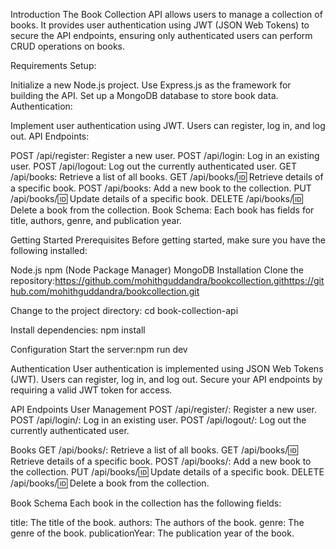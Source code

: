 Introduction
The Book Collection API allows users to manage a collection of books. It provides user authentication using JWT (JSON Web Tokens) to secure the API endpoints, ensuring only authenticated users can perform CRUD operations on books.

Requirements
Setup:

Initialize a new Node.js project.
Use Express.js as the framework for building the API.
Set up a MongoDB database to store book data.
Authentication:

Implement user authentication using JWT.
Users can register, log in, and log out.
API Endpoints:

POST /api/register: Register a new user.
POST /api/login: Log in an existing user.
POST /api/logout: Log out the currently authenticated user.
GET /api/books: Retrieve a list of all books.
GET /api/books/:id: Retrieve details of a specific book.
POST /api/books: Add a new book to the collection.
PUT /api/books/:id: Update details of a specific book.
DELETE /api/books/:id: Delete a book from the collection.
Book Schema:
Each book has fields for title, authors, genre, and publication year.

Getting Started
Prerequisites
Before getting started, make sure you have the following installed:

Node.js
npm (Node Package Manager)
MongoDB
Installation
Clone the repository:https://github.com/mohithguddandra/bookcollection.githttps://github.com/mohithguddandra/bookcollection.git

Change to the project directory:
cd book-collection-api

Install dependencies:
npm install

Configuration
Start the server:npm run dev 

Authentication
User authentication is implemented using JSON Web Tokens (JWT). Users can register, log in, and log out. Secure your API endpoints by requiring a valid JWT token for access.

API Endpoints
User Management
POST /api/register/: Register a new user.
POST /api/login/: Log in an existing user.
POST /api/logout/: Log out the currently authenticated user.

Books
GET /api/books/: Retrieve a list of all books.
GET /api/books/:id: Retrieve details of a specific book.
POST /api/books/: Add a new book to the collection.
PUT /api/books/:id: Update details of a specific book.
DELETE /api/books/:id: Delete a book from the collection.

Book Schema
Each book in the collection has the following fields:

title: The title of the book.
authors: The authors of the book.
genre: The genre of the book.
publicationYear: The publication year of the book.
